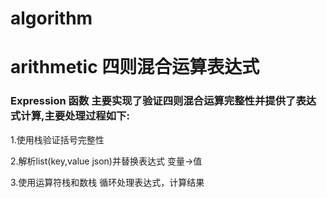 # algorithm

# arithmetic 四则混合运算表达式
### Expression 函数 主要实现了验证四则混合运算完整性并提供了表达式计算,主要处理过程如下:
1.使用栈验证括号完整性

2.解析list(key,value json)并替换表达式 变量->值

3.使用运算符栈和数栈 循环处理表达式，计算结果